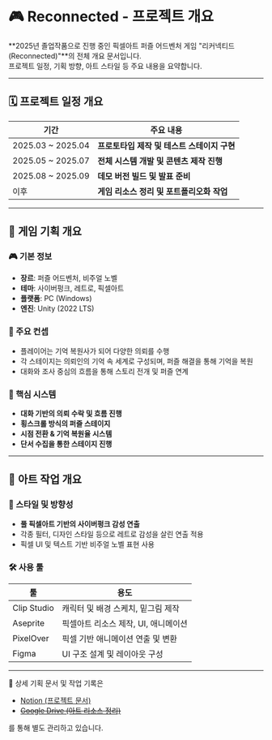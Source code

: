 # 🎮 Reconnected - 프로젝트 개요

**2025년 졸업작품으로 진행 중인 픽셀아트 퍼즐 어드벤처 게임 "리커넥티드 (Reconnected)"**의 전체 개요 문서입니다.  
프로젝트 일정, 기획 방향, 아트 스타일 등 주요 내용을 요약합니다.

---

## 🗓 프로젝트 일정 개요

| 기간             | 주요 내용                                  |
|------------------|---------------------------------------------|
| 2025.03 ~ 2025.04 | **프로토타입 제작 및 테스트 스테이지 구현** |
| 2025.05 ~ 2025.07 | **전체 시스템 개발 및 콘텐츠 제작 진행**     |
| 2025.08 ~ 2025.09 | **데모 버전 빌드 및 발표 준비**              |
| 이후              | **게임 리소스 정리 및 포트폴리오화 작업**    |

---

## 🧠 게임 기획 개요

### 🎮 기본 정보
- **장르**: 퍼즐 어드벤처, 비주얼 노벨
- **테마**: 사이버펑크, 레트로, 픽셀아트
- **플랫폼**: PC (Windows)
- **엔진**: Unity (2022 LTS)

### 📌 주요 컨셉
- 플레이어는 기억 복원사가 되어 다양한 의뢰를 수행  
- 각 스테이지는 의뢰인의 기억 속 세계로 구성되며, 퍼즐 해결을 통해 기억을 복원  
- 대화와 조사 중심의 흐름을 통해 스토리 전개 및 퍼즐 연계  

### 🧩 핵심 시스템
- **대화 기반의 의뢰 수락 및 흐름 진행**
- **횡스크롤 방식의 퍼즐 스테이지**
- **시점 전환 & 기억 복원율 시스템**
- **단서 수집을 통한 스테이지 진행**

---

## 🎨 아트 작업 개요

### 🎨 스타일 및 방향성
- **풀 픽셀아트 기반의 사이버펑크 감성 연출**  
- 각종 필터, 디자인 스타일 등으로  레트로 감성을 살린 연출 적용  
- 픽셀 UI 및 텍스트 기반 비주얼 노벨 표현 사용

### 🛠 사용 툴
| 툴          | 용도                                  |
|-------------|----------------------------------------|
| Clip Studio | 캐릭터 및 배경 스케치, 밑그림 제작     |
| Aseprite    | 픽셀아트 리소스 제작, UI, 애니메이션    |
| PixelOver   | 픽셀 기반 애니메이션 연출 및 변환       |
| Figma       | UI 구조 설계 및 레이아웃 구성          |

---

📄 상세 기획 문서 및 작업 기록은  
- [Notion (프로젝트 문서)](https://hospitable-drill-299.notion.site/Reconnected-1b4dc5f0d8f780158e08caa847c876d3?pvs=4)  
- ~~[Google Drive (아트 리소스 정리)](https://drive.google.com/...)~~

를 통해 별도 관리하고 있습니다.
